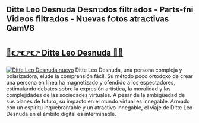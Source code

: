 ## Ditte Leo Desnuda D𝚎sn𝚞dos filtr𝚊dos - Parts-fni Vid𝚎os filtr𝚊dos - N𝚞evas f𝚘tos atr𝚊ctivas QamV8

# <h2><a href="http://mbda2m.tromn.icu/?c=Ditte+Leo+Desnuda">🔗👉👉👉 Ditte Leo Desnuda 🔗🔗</a></h2>

[![Ditte Leo Desnuda nuevo](https://i.imgur.com/pEAQMta.gif)](http://mbda2m.tromn.icu/?c=Ditte+Leo+Desnuda)
Ditte Leo Desnuda, una persona compleja y polarizadora, elude la comprensión fácil. Su método poco ortodoxo de crear una persona en línea ha magnetizado y ofendido a los espectadores, estimulando debates sobre la expresión artística, la moralidad y las complejidades de las sociedades virtuales. A pesar de la ambigüedad de sus planes de futuro, su impacto en el mundo virtual es innegable. Armado con un espíritu inquebrantable y un atractivo innegable, el viaje de Ditte Leo Desnuda en el ámbito digital es interminable.
